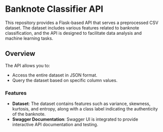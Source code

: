 # Banknote Classifier API

This repository provides a Flask-based API that serves a preprocessed CSV dataset. The dataset includes various features related to banknote classification, and the API is designed to facilitate data analysis and machine learning tasks.

## Overview

The API allows you to:

- Access the entire dataset in JSON format.
- Query the dataset based on specific column values.

### Features

- **Dataset**: The dataset contains features such as variance, skewness, kurtosis, and entropy, along with a class label indicating the authenticity of the banknote.
- **Swagger Documentation**: Swagger UI is integrated to provide interactive API documentation and testing.
